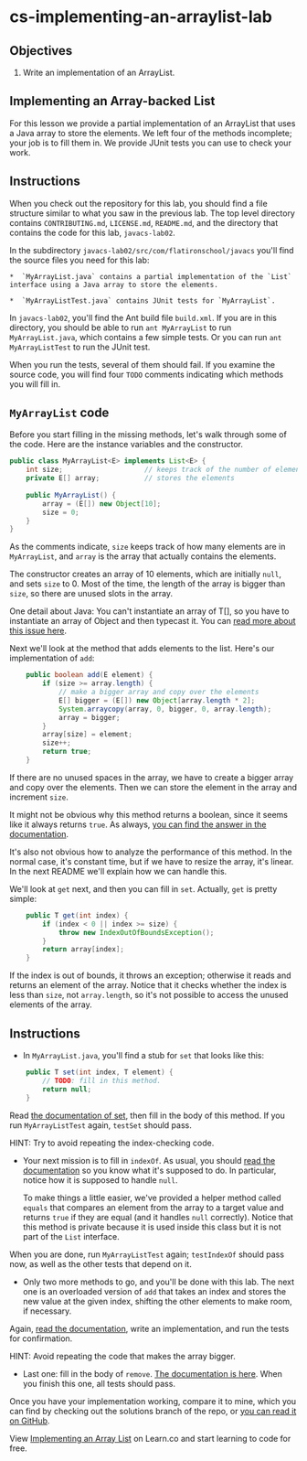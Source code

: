 # cs-implementing-an-arraylist-lab


## Objectives

1.  Write an implementation of an ArrayList.


## Implementing an Array-backed List

For this lesson we provide a partial implementation of an ArrayList that uses a Java array to store the elements.  We left four of the methods incomplete; your job is to fill them in.  We provide JUnit tests you can use to check your work.


## Instructions

When you check out the repository for this lab, you should find a file structure similar to what you saw in the previous lab.  The top level directory contains `CONTRIBUTING.md`, `LICENSE.md`, `README.md`, and the directory that contains the code for this lab, `javacs-lab02`.

In the subdirectory `javacs-lab02/src/com/flatironschool/javacs` you'll find the source files you need for this lab:

    *  `MyArrayList.java` contains a partial implementation of the `List` interface using a Java array to store the elements.

    *  `MyArrayListTest.java` contains JUnit tests for `MyArrayList`.

In `javacs-lab02`, you'll find the Ant build file `build.xml`.  If you are in this directory, you should be able to run `ant MyArrayList` to run `MyArrayList.java`, which contains a few simple tests.  Or you can run `ant MyArrayListTest` to run the JUnit test.
    
When you run the tests, several of them should fail.  If you examine the source code, you will find four `TODO` comments indicating which methods you will fill in.

## `MyArrayList` code

Before you start filling in the missing methods, let's walk through some of the code.  Here are the instance variables and the constructor. 

```java
public class MyArrayList<E> implements List<E> {
	int size;                    // keeps track of the number of elements
	private E[] array;           // stores the elements
	
	public MyArrayList() {
		array = (E[]) new Object[10];
		size = 0;
	}
}
```

As the comments indicate, `size` keeps track of how many elements are in `MyArrayList`, and `array` is the array that actually contains the elements.  

The constructor creates an array of 10 elements, which are initially `null`, and sets `size` to 0.  Most of the time, the length of the array is bigger than `size`, so there are unused slots in the array.
    
One detail about Java:  You can't instantiate an array of T[], so you have to instantiate an array of Object and then typecast it.  You can [read more about this issue here](http://www.ibm.com/developerworks/java/library/j-jtp01255/index.html).

Next we'll look at the method that adds elements to the list.  Here's our implementation of `add`:

```java
	public boolean add(E element) {
		if (size >= array.length) {
			// make a bigger array and copy over the elements
			E[] bigger = (E[]) new Object[array.length * 2];
			System.arraycopy(array, 0, bigger, 0, array.length);
			array = bigger;
		} 
		array[size] = element;
		size++;
		return true;
	}
```

If there are no unused spaces in the array, we have to create a bigger array and copy over the elements.  Then we can store the element in the array and increment `size`.
    
It might not be obvious why this method returns a boolean, since it seems like it always returns `true`.  As always, [you can find the answer in the documentation](https://docs.oracle.com/javase/7/docs/api/java/util/Collection.html#add(E)).

It's also not obvious how to analyze the performance of this method.  In the normal case, it's constant time, but if we have to resize the array, it's linear.  In the next README we'll explain how we can handle this.

We'll look at `get` next, and then you can fill in `set`.  Actually, `get` is pretty simple:

```java
	public T get(int index) {
		if (index < 0 || index >= size) {
			throw new IndexOutOfBoundsException();
		}
		return array[index];
	}
```

If the index is out of bounds, it throws an exception; otherwise it reads and returns an element of the array.  Notice that it checks whether the index is less than `size`, not `array.length`, so it's not possible to access the unused elements of the array.

## Instructions

*   In `MyArrayList.java`, you'll find a stub for `set` that looks like this:

```java
	public T set(int index, T element) {
		// TODO: fill in this method.
		return null;
	}
```

Read [the documentation of set](https://docs.oracle.com/javase/7/docs/api/java/util/List.html#set(int,%20E)), then fill in the body of this method.  If you run `MyArrayListTest` again, `testSet` should pass.

HINT: Try to avoid repeating the index-checking code.


*   Your next mission is to fill in `indexOf`.  As usual, you should [read the documentation](https://docs.oracle.com/javase/7/docs/api/java/util/List.html#indexOf(java.lang.Object)) so you know what it's supposed to do.  In particular, notice how it is supposed to handle `null`.

    To make things a little easier, we've provided a helper method called `equals` that compares an element from the array to a target value and returns `true` if they are equal (and it handles `null` correctly).
Notice that this method is private because it is used inside this class but it is not part of the `List` interface.

When you are done, run `MyArrayListTest` again; `testIndexOf` should pass now, as well as the other tests that depend on it.

*   Only two more methods to go, and you'll be done with this lab.  The next one is an overloaded version of `add` that takes an index and stores the new value at the given index, shifting the other elements to make room, if necessary.

Again, [read the documentation](https://docs.oracle.com/javase/7/docs/api/java/util/List.html#add(int,%20E)), write an implementation, and run the tests for confirmation.

HINT: Avoid repeating the code that makes the array bigger.


*  Last one: fill in the body of `remove`.  [The documentation is here](https://docs.oracle.com/javase/7/docs/api/java/util/List.html#remove(int)).  When you finish this one, all tests should pass.


Once you have your implementation working, compare it to mine, which you can find by checking out the solutions branch of the repo, or [you can read it on GitHub](https://github.com/learn-co-students/cs-implementing-an-arraylist-lab-codeU/tree/solution).




<p data-visibility='hidden'>View <a href='https://learn.co/lessons/cs-implementing-an-arraylist-lab'>Implementing an Array List</a> on Learn.co and start learning to code for free.</p>
